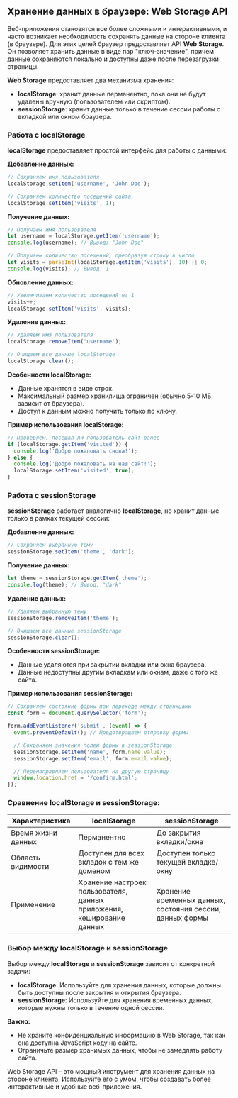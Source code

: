 ## Хранение данных в браузере: Web Storage API

Веб-приложения становятся все более сложными и интерактивными, и часто возникает необходимость сохранять данные на стороне клиента (в браузере).  Для этих целей браузер предоставляет API **Web Storage**.  Он позволяет хранить данные в виде пар "ключ-значение", причем данные сохраняются локально и доступны даже после перезагрузки страницы.

**Web Storage** предоставляет два механизма хранения:

* **localStorage**:  хранит данные перманентно, пока они не будут удалены вручную (пользователем или скриптом).
* **sessionStorage**: хранит данные только в течение сессии работы с вкладкой или окном браузера.

### Работа с localStorage

**localStorage** предоставляет простой интерфейс для работы с данными:

**Добавление данных:**

```javascript
// Сохраняем имя пользователя
localStorage.setItem('username', 'John Doe');

// Сохраняем количество посещений сайта
localStorage.setItem('visits', 1); 
```

**Получение данных:**

```javascript
// Получаем имя пользователя
let username = localStorage.getItem('username'); 
console.log(username); // Вывод: "John Doe"

// Получаем количество посещений, преобразуя строку в число
let visits = parseInt(localStorage.getItem('visits'), 10) || 0;
console.log(visits); // Вывод: 1
```

**Обновление данных:**

```javascript
// Увеличиваем количество посещений на 1
visits++;
localStorage.setItem('visits', visits);
```

**Удаление данных:**

```javascript
// Удаляем имя пользователя
localStorage.removeItem('username');

// Очищаем все данные localStorage
localStorage.clear(); 
```

**Особенности localStorage:**

*  Данные хранятся в виде строк. 
*  Максимальный размер хранилища ограничен (обычно 5-10 МБ, зависит от браузера).
*  Доступ к данным можно получить только по ключу.

**Пример использования localStorage:**

```javascript
// Проверяем, посещал ли пользователь сайт ранее
if (localStorage.getItem('visited')) {
  console.log('Добро пожаловать снова!');
} else {
  console.log('Добро пожаловать на наш сайт!');
  localStorage.setItem('visited', true);
}
```

### Работа с sessionStorage

**sessionStorage** работает аналогично **localStorage**, но хранит данные только в рамках текущей сессии:

**Добавление данных:**

```javascript
// Сохраняем выбранную тему
sessionStorage.setItem('theme', 'dark'); 
```

**Получение данных:**

```javascript
let theme = sessionStorage.getItem('theme');
console.log(theme); // Вывод: "dark"
```

**Удаление данных:**

```javascript
// Удаляем выбранную тему
sessionStorage.removeItem('theme');

// Очищаем все данные sessionStorage
sessionStorage.clear(); 
```

**Особенности sessionStorage:**

* Данные удаляются при закрытии вкладки или окна браузера.
* Данные недоступны другим вкладкам или окнам, даже с того же сайта.

**Пример использования sessionStorage:**

```javascript
// Сохраняем состояние формы при переходе между страницами
const form = document.querySelector('form');

form.addEventListener('submit', (event) => {
  event.preventDefault(); // Предотвращаем отправку формы

  // Сохраняем значения полей формы в sessionStorage
  sessionStorage.setItem('name', form.name.value);
  sessionStorage.setItem('email', form.email.value);

  // Перенаправляем пользователя на другую страницу
  window.location.href = '/confirm.html';
});
```

### Сравнение localStorage и sessionStorage:

| Характеристика | localStorage | sessionStorage |
|---|---|---|
| Время жизни данных | Перманентно | До закрытия вкладки/окна |
| Область видимости | Доступен для всех вкладок с тем же доменом | Доступен только текущей вкладке/окну |
| Применение | Хранение настроек пользователя, данных приложения, кеширование данных | Хранение временных данных, состояния сессии, данных формы |

### Выбор между localStorage и sessionStorage

Выбор между **localStorage** и **sessionStorage** зависит от конкретной задачи:

* **localStorage**: Используйте для хранения данных, которые должны быть доступны  после закрытия и открытия браузера.
* **sessionStorage**: Используйте для хранения временных данных, которые нужны только в течение одной сессии.

**Важно:** 

* Не храните конфиденциальную информацию в Web Storage, так как она доступна JavaScript коду на сайте.
*  Ограничьте размер хранимых данных, чтобы не замедлять работу сайта.

Web Storage API – это мощный инструмент для хранения данных на стороне клиента. Используйте его с умом, чтобы создавать более интерактивные и удобные веб-приложения.
